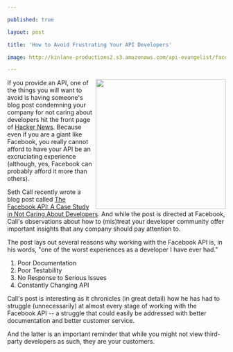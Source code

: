 ---
published: true
layout: post
title: 'How to Avoid Frustrating Your API Developers'
image: http://kinlane-productions2.s3.amazonaws.com/api-evangelist/facebook-developers.png
---

<img src="https://kinlane-productions2.s3.amazonaws.com/api-evangelist/facebook-developers.png" alt="" width="300" align="right" />If you provide an API, one of the things you will want to avoid is having someone's blog post condemning your company for not caring about developers hit the front page of <a href="https://news.ycombinator.com">Hacker News</a>.  Because even if you are a giant like Facebook, you really cannot afford to have your API be an excruciating experience (although, yes, Facebook can probably afford it more than others).<p>
Seth Call recently wrote a blog post called <a href="http://www.sethcall.com/blog/2010/09/30/facebook-api-does-not-care/">The Facebook API:  A Case Study in Not Caring About Developers</a><a>.  And while the post is directed at Facebook, Call's observations about how to (mis)treat your developer community offer important insights that any company should pay attention to.</a><p>
<a>The post lays out several reasons why working with the Facebook API is, in his words, "one of the worst experiences as a developer I have ever had."</a>
<ol class="mainlist">
	<li><a>Poor Documentation</a></li>
	<li><a>Poor Testability</a></li>
	<li><a>No Response to Serious Issues</a></li>
	<li><a>Constantly Changing API</a></li>
</ol>
<a>Call's post is interesting as it chronicles (in great detail) how he has had to struggle (unnecessarily) at almost every stage of working with the Facebook API -- a struggle that could easily be addressed with better documentation and better customer service.</a><p>
<a>And the latter is an important reminder that while you might not view third-party developers as such, they are your customers.</a>


